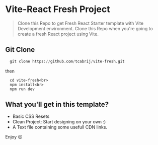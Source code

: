 
# Vite-React Fresh Project

> Clone this Repo to get Fresh React Starter template with Vite Development environment.
> Clone this Repo when you're going to create a fresh React project using Vite.

## Git Clone

```python 
  git clone https://github.com/tcabrij/vite-fresh.git
```
then
```
  cd vite-fresh<br>
  npm install<br>
  npm run dev
```

## What you'll get in this template?

- Basic CSS Resets
- Clean Project: Start designing on your own :)
- A Text file containing some usefull CDN links.

Enjoy 😉
